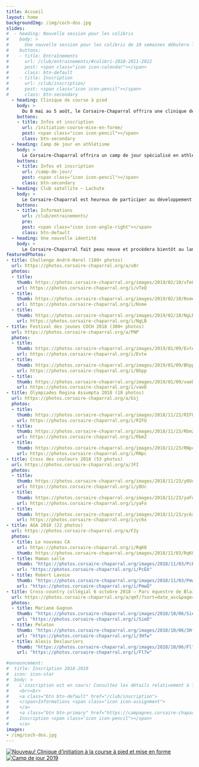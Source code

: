 ```yaml
---
title: Accueil
layout: home
backgroundImg: /img/coch-dos.jpg
slides:
#  - heading: Nouvelle session pour les colibris
#    body: >
#      Une nouvelle session pour les colibris de 10 semaines débutera le **13 avril 2019**
#    buttons:
#    - title: Entraînements
#      url: /club/entrainements/#colibri-2010-2011-2012
#      post: <span class="icon icon-calendar"></span>
#      class: btn-default
#    - title: Inscription
#      url: /club/inscription/
#      post: <span class="icon icon-pencil"></span>
#      class: btn-secondary
  - heading: Clinique de course à pied
    body: >
      Du 8 mai au 5 août, le Corsaire-Chaparral offrira une clinique de course à pied et de mise en forme cet été au stade Richard-Garneau.
    buttons:
    - title: Infos et inscription
      url: /initiation-course-mise-en-forme/
      post: <span class="icon icon-pencil"></span>
      class: btn-secondary
  - heading: Camp de jour en athlétisme
    body: >
      Le Corsaire-Chaparral offrira un camp de jour spécialisé en athlétisme cet été.
    buttons:
    - title: Infos et inscription
      url: /camp-de-jour/
      post: <span class="icon icon-pencil"></span>
      class: btn-secondary
  - heading: Club satellite – Lachute
    body: >
      Le Corsaire-Chaparral est heureux de participer au développement de l’athlétisme régional en lançant un nouveau club satellite à Lachute.
    buttons:
    - title: Informations
      url: /club/entrainements/
      pre: 
      post: <span class="icon icon-angle-right"></span>
      class: btn-default
  - heading: Une nouvelle identité
    body: >
      Le Corsaire-Chaparral fait peau neuve et procèdera bientôt au lancement de sa nouvelle identité visuelle. Restez à l'affût!
featuredPhotos:
- title: Challenge André-Harel (180+ photos)
  url: https://photos.corsaire-chaparral.org/a/u0r
  photos:
  - title: 
    thumb: https://photos.corsaire-chaparral.org/images/2019/02/10/vTeQ.th.jpg
    url: https://photos.corsaire-chaparral.org/i/vTeQ
  - title: 
    thumb: https://photos.corsaire-chaparral.org/images/2019/02/10/Nsme.th.jpg
    url: https://photos.corsaire-chaparral.org/i/Nsme
  - title: 
    thumb: https://photos.corsaire-chaparral.org/images/2019/02/10/NgLB.th.jpg
    url: https://photos.corsaire-chaparral.org/i/NgLB
- title: Festival des jeunes COCH 2018 (300+ photos)
  url: https://photos.corsaire-chaparral.org/a/PNP
  photos:
  - title: 
    thumb: https://photos.corsaire-chaparral.org/images/2019/01/09/Evte.th.jpg
    url: https://photos.corsaire-chaparral.org/i/Evte
  - title: 
    thumb: https://photos.corsaire-chaparral.org/images/2019/01/09/Bhpp.th.jpg
    url: https://photos.corsaire-chaparral.org/i/Bhpp
  - title: 
    thumb: https://photos.corsaire-chaparral.org/images/2019/01/09/vaeD.th.jpg
    url: https://photos.corsaire-chaparral.org/i/vaeD
- title: Olympiades Regina Assumpta 2018 (18 photos)
  url: https://photos.corsaire-chaparral.org/a/Gsj
  photos:
  - title: 
    thumb: https://photos.corsaire-chaparral.org/images/2018/11/23/RIFU.th.jpg
    url: https://photos.corsaire-chaparral.org/i/RIFU
  - title: 
    thumb: https://photos.corsaire-chaparral.org/images/2018/11/23/RbmZ.th.jpg
    url: https://photos.corsaire-chaparral.org/i/RbmZ
  - title: 
    thumb: https://photos.corsaire-chaparral.org/images/2018/11/23/RNpc.th.jpg
    url: https://photos.corsaire-chaparral.org/i/RNpc
- title: Cross des couleurs 2018 (53 photos)
  url: https://photos.corsaire-chaparral.org/a/JFI
  photos:
  - title: 
    thumb: https://photos.corsaire-chaparral.org/images/2018/11/23/y8Uc.th.jpg
    url: https://photos.corsaire-chaparral.org/i/y8Uc
  - title: 
    thumb: https://photos.corsaire-chaparral.org/images/2018/11/23/yaFo.th.jpg
    url: https://photos.corsaire-chaparral.org/i/yaFo
  - title: 
    thumb: https://photos.corsaire-chaparral.org/images/2018/11/23/yc6x.th.jpg
    url: https://photos.corsaire-chaparral.org/i/yc6x
- title: AGA 2018 (22 photos)
  url: https://photos.corsaire-chaparral.org/a/F2y
  photos:
  - title: Le nouveau CA
    url: https://photos.corsaire-chaparral.org/i/RqK0
    thumb: https://photos.corsaire-chaparral.org/images/2018/11/03/RqK0.th.jpg
  - title: Maman salle
    thumb: "https://photos.corsaire-chaparral.org/images/2018/11/03/PcEb.th.jpg"
    url: "https://photos.corsaire-chaparral.org/i/PcEb"
  - title: Robert Lavoie
    thumb: "https://photos.corsaire-chaparral.org/images/2018/11/03/PmwQ.th.jpg"
    url: "https://photos.corsaire-chaparral.org/i/PmwQ"
- title: Cross-country collégial 6 octobre 2018 – Parc équestre de Blainville (400+ photos)
  url: https://photos.corsaire-chaparral.org/a/qmT/?sort=date_asc&page=1
  photos: 
  - title: Mariane Gagnon
    thumb: "https://photos.corsaire-chaparral.org/images/2018/10/06/SieD.th.jpg"
    url: "https://photos.corsaire-chaparral.org/i/SieD"
  - title: Peloton
    thumb: "https://photos.corsaire-chaparral.org/images/2018/10/06/3Hfw.th.jpg"
    url: "https://photos.corsaire-chaparral.org/i/3Hfw"
  - title: Alexis Deslauriers
    thumb: "https://photos.corsaire-chaparral.org/images/2018/10/06/Fl7w.th.jpg"
    url: "https://photos.corsaire-chaparral.org/i/Fl7w"

#announcement:
#  title: Inscription 2018-2019
#  icon: icon-star
#  body: >
#    L'inscription est en cours! Consultez les détails relativement à l'[inscription](/club/inscription), puis remplissez le [formulaire](https://campagnes.corsaire-chaparral.org/inscription-2018-2019) en ligne.
#    <br><br>
#    <a class="btn btn-default" href="/club/inscription">
#    </span>Informations <span class="icon icon-assignment">
#    </a>
#    <a class="btn btn-primary" href="https://campagnes.corsaire-chaparral.org/inscription-2018-2019">
#    Inscription <span class="icon icon-pencil"></span>
#    </a>
images:
- /img/coch-dos.jpg
---
```



<a href="/initiation-course-mise-en-forme/" class="btn btn-primary btn--block">
<img src="/img/promo-clinique-course.jpg" alt="Nouveau! Clinique d’initiation à la course à pied et mise en forme" />
</a> 
 
<a href="/camp-de-jour/" class="btn btn-default">
<img src="/img/camp-jour-athletisme.jpg" alt="Camp de jour 2019" />
</a> 

